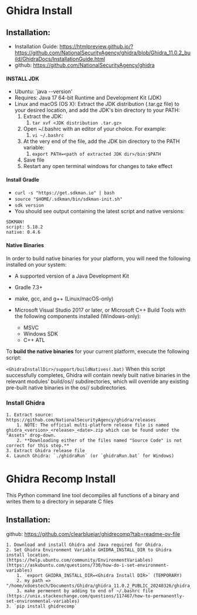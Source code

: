# Ghidra Install 

## Installation: 
- Installation Guide: https://htmlpreview.github.io/?https://github.com/NationalSecurityAgency/ghidra/blob/Ghidra_11.0.2_build/GhidraDocs/InstallationGuide.html
- github: https://github.com/NationalSecurityAgency/ghidra
#### INSTALL JDK
- Ubuntu: `java --version'
- Requires: Java 17 64-bit Runtime and Development Kit (JDK)
- Linux and macOS (OS X): Extract the JDK distribution (.tar.gz file) to your desired location, and add the JDK's bin directory to your PATH:
    1. Extract the JDK: 
        1. `tar xvf <JDK distribution .tar.gz>`
    2. Open ~/.bashrc with an editor of your choice. For example:
        1. `vi ~/.bashrc`
    3. At the very end of the file, add the JDK bin directory to the PATH variable:
        1. `export PATH=<path of extracted JDK dir>/bin:$PATH`
    4. Save file
    5. Restart any open terminal windows for changes to take effect

#### Install Gradle
- `curl -s "https://get.sdkman.io" | bash`
- `source "$HOME/.sdkman/bin/sdkman-init.sh"`
- `sdk version`
- You should see output containing the latest script and native versions:
```
SDKMAN!
script: 5.18.2
native: 0.4.6
```

#### Native Binaries 
In order to build native binaries for your platform, you will need the following installed on your system:

- A supported version of a Java Development Kit
- Gradle 7.3+

- make, gcc, and g++ (Linux/macOS-only)
- Microsoft Visual Studio 2017 or later, or Microsoft C++ Build Tools with the following components installed (Windows-only):
    - MSVC
    - Windows SDK
    - C++ ATL
    
To **build the native binaries** for your current platform, execute the following script:

`<GhidraInstallDir>/support/buildNatives(.bat)`
When this script successfully completes, Ghidra will contain newly built native binaries in the relevant modules' build/os/<platform>/ subdirectories, which will override any existing pre-built native binaries in the os/<platform>/ subdirectories.

### Install Ghidra 
    1. Extract source: https://github.com/NationalSecurityAgency/ghidra/releases
        1. NOTE: The official multi-platform release file is named ghidra_<version>_<release>_<date>.zip which can be found under the "Assets" drop-down. 
        2. **Downloading either of the files named "Source Code" is not correct for this step.**
    3. Extract Ghidra release file
    4. Launch Ghidra: `./ghidraRun` (or `ghidraRun.bat` for Windows)

# Ghidra Recomp Install
This Python command line tool decompiles all functions of a binary and writes them to a directory in separate C files

## Installation: 
github: https://github.com/clearbluejar/ghidrecomp?tab=readme-ov-file

    1. Download and install Ghidra and Java required for Ghidra.
    2. Set Ghidra Environment Variable GHIDRA_INSTALL_DIR to Ghidra install location. (https://help.ubuntu.com/community/EnvironmentVariables) (https://askubuntu.com/questions/730/how-do-i-set-environment-variables)
        1. `export GHIDRA_INSTALL_DIR=<Ghidra Install DIR>` (TEMPORARY) 
        2. my path => "/home/xdoestech/Documents/Ghidra/ghidra_11.0.2_PUBLIC_20240326/ghidra_11.0.2_PUBLIC"
        3. make permenent by adding to end of ~/.bashrc file (https://unix.stackexchange.com/questions/117467/how-to-permanently-set-environmental-variables)
    3. `pip install ghidrecomp`